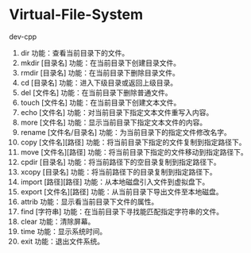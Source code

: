 # Virtual-File-System

dev-cpp

1.  dir                   功能：查看当前目录下的文件。
2.	mkdir	[目录名]		      功能：在当前目录下创建目录文件。
3.	rmdir	[目录名]		      功能：在当前目录下删除目录文件。
4.	cd	[目录名]		        功能：进入下级目录或返回上级目录。
5.	del	[文件名]		        功能：在当前目录下删除普通文件。
6.	touch	[文件名]		      功能：在当前目录下创建文本文件。
7.	echo	[文件名]		      功能：对当前目录下指定文本文件重写入内容。
8.	more	[文件名]		      功能：显示当前目录下指定文本文件的内容。
9.	rename	[文件名/目录名]	功能：为当前目录下的指定文件修改名字。
10.	copy	[文件名][路径]	   功能：将当前目录下指定的文件复制到指定路径下。
11.	move	[文件名][路径]	   功能：将当前目录下指定的文件移动到指定路径下。
12.	cpdir	[目录名]		      功能：将当前路径下的空目录复制到指定路径下。
13.	xcopy	[目录名]		      功能：将当前路径下的目录复制到指定路径下。
14.	import	[路径][路径]	  功能：从本地磁盘引入文件到虚拟盘下。
15.	export	[文件名][路径]	 功能：从当前目录下导出文件至本地磁盘。
16.	attrib			          功能：显示看当前目录下文件的属性。
17.	find	[字符串]		      功能：在当前目录下寻找能匹配指定字符串的文件。
18.	clear			            功能：清除屏幕。
19.	time			            功能：显示系统时间。
20.	exit			            功能：退出文件系统。

